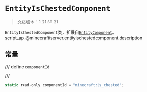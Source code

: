 # `EntityIsChestedComponent`

> 文档版本：1.21.60.21

`EntityIsChestedComponent`类，扩展自[`EntityComponent`](./entitycomponent.md)。script_api.@minecraft/server.entityischestedcomponent.description

## 常量

/// define
`componentId`


///

```js
static read-only componentId = "minecraft:is_chested";
```

